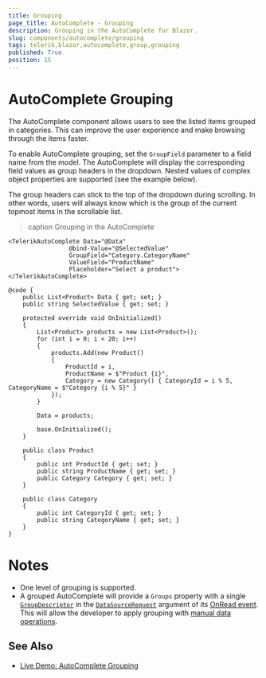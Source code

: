 ```yaml
---
title: Grouping
page_title: AutoComplete - Grouping
description: Grouping in the AutoComplete for Blazor.
slug: components/autocomplete/grouping
tags: telerik,blazor,autocomplete,group,grouping
published: True
position: 15
---
```


# AutoComplete Grouping

The AutoComplete component allows users to see the listed items grouped in categories. This can improve the user experience and make browsing through the items faster.

To enable AutoComplete grouping, set the `GroupField` parameter to a field name from the model. The AutoComplete will display the corresponding field values as group headers in the dropdown. Nested values of complex object properties are supported (see the example below).

The group headers can stick to the top of the dropdown during scrolling. In other words, users will always know which is the group of the current topmost items in the scrollable list.

>caption Grouping in the AutoComplete

````RAZOR
<TelerikAutoComplete Data="@Data"
                 @bind-Value="@SelectedValue"
                 GroupField="Category.CategoryName"
                 ValueField="ProductName"
                 Placeholder="Select a product">
</TelerikAutoComplete>

@code {
    public List<Product> Data { get; set; }
    public string SelectedValue { get; set; }

    protected override void OnInitialized()
    {
        List<Product> products = new List<Product>();
        for (int i = 0; i < 20; i++)
        {
            products.Add(new Product()
            {
                ProductId = i,
                ProductName = $"Product {i}",
                Category = new Category() { CategoryId = i % 5, CategoryName = $"Category {i % 5}" }
            });
        }

        Data = products;

        base.OnInitialized();
    }

    public class Product
    {
        public int ProductId { get; set; }
        public string ProductName { get; set; }
        public Category Category { get; set; }
    }

    public class Category
    {
        public int CategoryId { get; set; }
        public string CategoryName { get; set; }
    }
}
````

# Notes

* One level of grouping is supported.
* A grouped AutoComplete will provide a `Groups` property with a single [`GroupDescriptor`](slug://Telerik.DataSource.GroupDescriptor) in the [`DataSourceRequest`](slug://Telerik.DataSource.DataSourceRequest) argument of its [OnRead event](slug://autocomplete-events#onread). This will allow the developer to apply grouping with [manual data operations](slug://components/grid/manual-operations).

## See Also

  * [Live Demo: AutoComplete Grouping](https://demos.telerik.com/blazor-ui/autocomplete/grouping)
